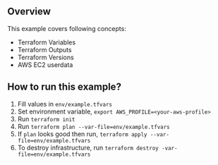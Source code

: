 ## Overview
This example covers following concepts:
*  Terraform Variables
*  Terraform Outputs
* Terraform Versions
* AWS EC2 userdata

## How to run this example?

1. Fill values in `env/example.tfvars`
2. Set environment variable, `export AWS_PROFILE=<your-aws-profile>`
3. Run `terraform init`
4. Run `terraform plan --var-file=env/example.tfvars`
5. If `plan` looks good then run, `terraform apply --var-file=env/example.tfvars`
6. To destroy infrastructure, run `terraform destroy -var-file=env/example.tfvars`
